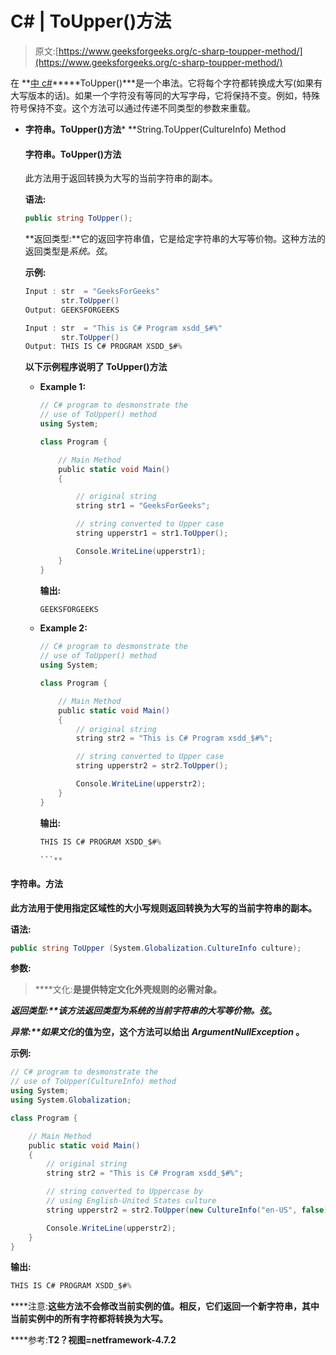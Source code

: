 # C# | ToUpper()方法

> 原文:[https://www.geeksforgeeks.org/c-sharp-toupper-method/](https://www.geeksforgeeks.org/c-sharp-toupper-method/)

在 **[中 c#](https://www.geeksforgeeks.org/introduction-to-c-sharp/)*****ToUpper()***是一个串法。它将每个字符都转换成大写(如果有大写版本的话)。如果一个字符没有等同的大写字母，它将保持不变。例如，特殊符号保持不变。这个方法可以通过传递不同类型的参数来重载。

*   **字符串。ToUpper()方法***   **String.ToUpper(CultureInfo) Method

    #### 字符串。ToUpper()方法

    此方法用于返回转换为大写的当前字符串的副本。

    **语法:**

    ```cs
    public string ToUpper();

    ```

    **返回类型:**它的返回字符串值，它是给定字符串的大写等价物。这种方法的返回类型是*系统。弦*。

    **示例:**

    ```cs
    Input : str  = "GeeksForGeeks"
            str.ToUpper()
    Output: GEEKSFORGEEKS

    Input : str  = "This is C# Program xsdd_$#%"
            str.ToUpper()
    Output: THIS IS C# PROGRAM XSDD_$#%

    ```

    **以下示例程序说明了 ToUpper()方法**

    *   **Example 1:**

        ```cs
        // C# program to desmonstrate the 
        // use of ToUpper() method 
        using System;

        class Program {

            // Main Method
            public static void Main()
            {

                // original string
                string str1 = "GeeksForGeeks";

                // string converted to Upper case
                string upperstr1 = str1.ToUpper();

                Console.WriteLine(upperstr1);
            }
        }
        ```

        **输出:**

        ```cs
        GEEKSFORGEEKS

        ```

    *   **Example 2:**

        ```cs
        // C# program to desmonstrate the 
        // use of ToUpper() method 
        using System;

        class Program {

            // Main Method
            public static void Main()
            {
                // original string
                string str2 = "This is C# Program xsdd_$#%";

                // string converted to Upper case
                string upperstr2 = str2.ToUpper();

                Console.WriteLine(upperstr2);
            }
        }
        ```

        **输出:**

        ```cs
        THIS IS C# PROGRAM XSDD_$#%

        ```** 

#### **字符串。方法**

**此方法用于使用指定区域性的大小写规则返回转换为大写的当前字符串的副本。**

****语法:****

```cs
public string ToUpper (System.Globalization.CultureInfo culture); 
```

****参数:****

> ****文化:**是提供特定文化外壳规则的必需对象。**

****返回类型:**该方法返回类型为*系统的当前字符串的大写等价物。弦*。**

****异常:**如果*文化*的值为空，这个方法可以给出 *ArgumentNullException* 。**

****示例:****

```cs
// C# program to desmonstrate the 
// use of ToUpper(CultureInfo) method 
using System;
using System.Globalization;

class Program {

    // Main Method
    public static void Main()
    {
        // original string
        string str2 = "This is C# Program xsdd_$#%";

        // string converted to Uppercase by
        // using English-United States culture
        string upperstr2 = str2.ToUpper(new CultureInfo("en-US", false));

        Console.WriteLine(upperstr2);
    }
}
```

****输出:****

```cs
THIS IS C# PROGRAM XSDD_$#% 
```

****注意:**这些方法不会修改当前实例的值。相反，它们返回一个新字符串，其中当前实例中的所有字符都将转换为大写。**

****参考:**T2？视图=netframework-4.7.2**